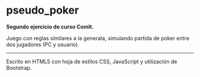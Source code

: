 # pseudo_poker

<b>Segundo ejercicio de curso ComIt. </b>

Juego con reglas similares a la generala, simulando partida de poker entre dos jugadores (PC y usuario).

<hr/>

Escrito en HTML5 con hoja de estilos CSS, JavaScript y utilización de Bootstrap.

